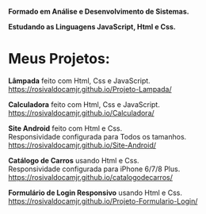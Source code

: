 **Formado em Análise e Desenvolvimento de Sistemas.**

**Estudando as Linguagens JavaScript, Html e Css.**

# Meus Projetos:

**Lâmpada** feito com Html, Css e JavaScript.<br>
https://rosivaldocamjr.github.io/Projeto-Lampada/

**Calculadora** feito com Html, Css e JavaScript.<br>
https://rosivaldocamjr.github.io/Calculadora/

**Site Android** feito com Html e Css.<br>
Responsividade configurada para Todos os tamanhos.<br>
https://rosivaldocamjr.github.io/Site-Android/

**Catálogo de Carros** usando Html e Css.<br>
Responsividade configurada para iPhone 6/7/8 Plus.<br>
https://rosivaldocamjr.github.io/catalogodecarros/

**Formulário de Login Responsivo** usando Html e Css.<br>
https://rosivaldocamjr.github.io/Projeto-Formulario-Login/
